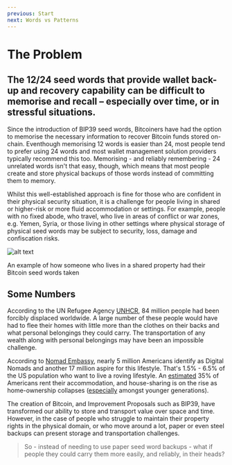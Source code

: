 ```yaml
---
previous: Start
next: Words vs Patterns
---
```


# The Problem

## The 12/24 seed words that provide wallet back-up and recovery capability can be difficult to memorise and recall – especially over time, or in stressful situations.

Since the introduction of BIP39 seed words, Bitcoiners have had the option to memorise the necessary information to recover Bitcoin funds stored on-chain. Eventhough memorising 12 words is easier than 24, most people tend to prefer using 24 words and most wallet management solution providers typically recommend this too. Memorising - and reliably remembering - 24 unrelated words isn't that easy, though, which means that most people create and store physical backups of those words instead of committing them to memory.

Whilst this well-established approach is fine for those who are confident in their physical security situation, it is a challenge for people living in shared or higher-risk or more fluid accommodation or settings. For example, people with no fixed abode, who travel, who live in areas of conflict or war zones, e.g. Yemen, Syria, or those living in other settings where physical storage of physical seed words may be subject to security, loss, damage and confiscation risks.

![alt text](/tweet1.png)
<caption>An example of how someone who lives in a shared property had their Bitcoin seed words taken</caption>

## Some Numbers

According to the UN Refugee Agency [UNHCR](https://www.unhcr.org/refugee-statistics), 84 million people had been forcibly displaced worldwide. A large number of these people would have had to flee their homes with little more than the clothes on their backs and what personal belongings they could carry. The transportation of any wealth along with personal belongings may have been an impossible challenge.

According to [Nomad Embassy](https://nomadsembassy.com/how-many-digital-nomads-are-there), nearly 5 million Americans identify as Digital Nomads and another 17 million aspire for this lifestyle. That's 1.5% - 6.5% of the US population who want to live a roving lifestyle.
An [estimated](https://ipropertymanagement.com/research/renting-statistics) 35% of Americans rent their accommodation, and house-sharing is on the rise as home-ownership collapses ([especially](https://www.stylist.co.uk/life/houseshares-pros-cons-having-flatmates-generation-rent/258346) amongst younger generations).

The creation of Bitcoin, and Improvement Proposals such as BIP39, have transformed our ability to store and transport value over space and time. However, in the case of people who struggle to maintain their property rights in the physical domain, or who move around a lot, paper or even steel backups can present storage and transportation challenges.

> So - instead of needing to use paper seed word backups - what if people they could carry them more easily, and reliably, in their heads?
